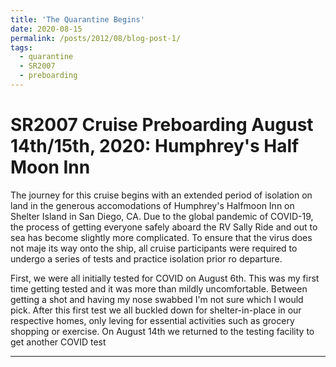 ```yaml
---
title: 'The Quarantine Begins'
date: 2020-08-15
permalink: /posts/2012/08/blog-post-1/
tags:
  - quarantine
  - SR2007
  - preboarding
---
```



SR2007 Cruise Preboarding August 14th/15th, 2020: Humphrey's Half Moon Inn
======

The journey for this cruise begins with an extended period of isolation on land in the generous accomodations of Humphrey's Halfmoon Inn on Shelter Island in San Diego, CA. Due to the global pandemic of COVID-19, the process of getting everyone safely aboard the RV Sally Ride and out to sea has become slightly more complicated. To ensure that the virus does not maje its way onto the ship, all cruise participants were required to undergo a series of tests and practice isolation prior ro departure.

First, we were all initially tested for COVID on August 6th. This was my first time getting tested and it was more than mildly uncomfortable. Between getting a shot and having my nose swabbed I'm not sure which I would pick. After this first test we all buckled down for shelter-in-place in our respective homes, only leving for essential activities such as grocery shopping or exercise. On August 14th we returned to the testing facility to get another COVID test 

------